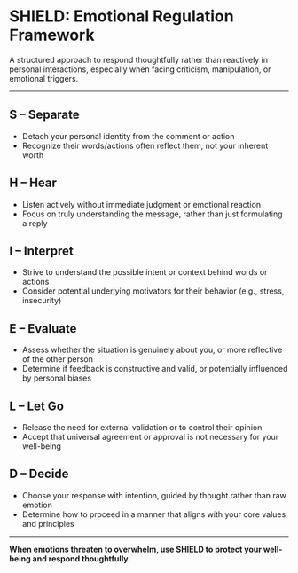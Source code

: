 # SHIELD: Emotional Regulation Framework

A structured approach to respond thoughtfully rather than reactively in personal interactions, especially when facing criticism, manipulation, or emotional triggers.

---

## **S – Separate**
- Detach your personal identity from the comment or action
- Recognize their words/actions often reflect them, not your inherent worth

## **H – Hear**
- Listen actively without immediate judgment or emotional reaction
- Focus on truly understanding the message, rather than just formulating a reply

## **I – Interpret**
- Strive to understand the possible intent or context behind words or actions
- Consider potential underlying motivators for their behavior (e.g., stress, insecurity)

## **E – Evaluate**
- Assess whether the situation is genuinely about you, or more reflective of the other person
- Determine if feedback is constructive and valid, or potentially influenced by personal biases

## **L – Let Go**
- Release the need for external validation or to control their opinion
- Accept that universal agreement or approval is not necessary for your well-being

## **D – Decide**
- Choose your response with intention, guided by thought rather than raw emotion
- Determine how to proceed in a manner that aligns with your core values and principles

---

**When emotions threaten to overwhelm, use SHIELD to protect your well-being and respond thoughtfully.**